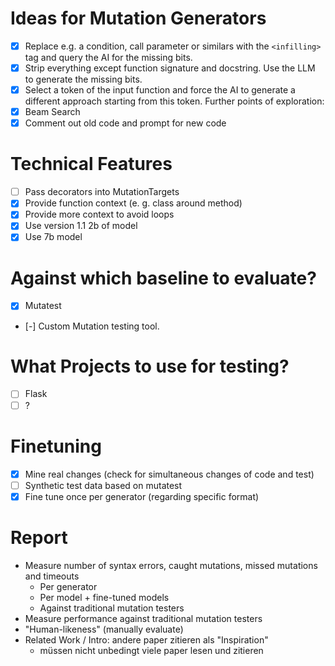 # Ideas for Mutation Generators

- [x] Replace e.g. a condition, call parameter or similars with the `<infilling>` tag and query the AI for the missing bits.
- [x] Strip everything except function signature and docstring. Use the LLM to generate the missing bits.
- [x] Select a token of the input function and force the AI to generate a different approach starting from this token. Further points of exploration:
- [x] Beam Search
- [x] Comment out old code and prompt for new code

# Technical Features

- [ ] Pass decorators into MutationTargets
- [x] Provide function context (e. g. class around method)
- [x] Provide more context to avoid loops
- [x] Use version 1.1 2b of model
- [x] Use 7b model

# Against which baseline to evaluate?

- [x] Mutatest
- [-] Custom Mutation testing tool.

# What Projects to use for testing?

- [ ] Flask
- [ ] ?

# Finetuning

- [x] Mine real changes (check for simultaneous changes of code and test)
- [ ] Synthetic test data based on mutatest
- [x] Fine tune once per generator (regarding specific format)

# Report

- Measure number of syntax errors, caught mutations, missed mutations and timeouts
  - Per generator
  - Per model + fine-tuned models
  - Against traditional mutation testers
- Measure performance against traditional mutation testers
- "Human-likeness" (manually evaluate)
- Related Work / Intro: andere paper zitieren als "Inspiration"
  - müssen nicht unbedingt viele paper lesen und zitieren
